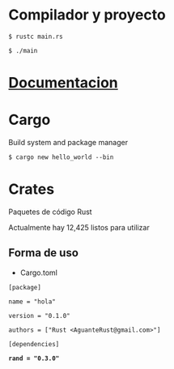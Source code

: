# Compilador y proyecto
`$ rustc main.rs`

`$ ./main`


# [Documentacion](https://doc.rust-lang.org/book/first-edition/)

# Cargo
Build system and package manager

`$ cargo new hello_world --bin`



# Crates
Paquetes de código Rust

Actualmente hay 12,425 listos para utilizar
## Forma de uso
* Cargo.toml

`[package]`

`name = "hola"`

`version = "0.1.0"`

`authors = ["Rust <AguanteRust@gmail.com>"]`



`[dependencies]`

**`rand = "0.3.0"`**
